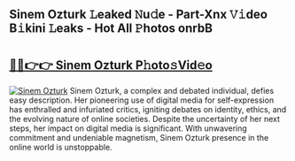## Sinem Ozturk 𝙻eaked 𝙽u𝚍e - Part-Xnx 𝚅𝚒deo B𝚒kini 𝙻eaks - Hot All 𝙿hotos onrbB

# <h2><a href="http://ld1v6r.urlbe.top/?page=Sinem+Ozturk">🔗🔗👉👉 Sinem Ozturk P𝚑oto𝚜Vid𝚎o</a></h2>

[![Sinem Ozturk](https://i.imgur.com/eBuTRDB.gif)](http://ld1v6r.urlbe.top/?page=Sinem+Ozturk)
Sinem Ozturk, a complex and debated individual, defies easy description. Her pioneering use of digital media for self-expression has enthralled and infuriated critics, igniting debates on identity, ethics, and the evolving nature of online societies. Despite the uncertainty of her next steps, her impact on digital media is significant. With unwavering commitment and undeniable magnetism, Sinem Ozturk presence in the online world is unstoppable.
